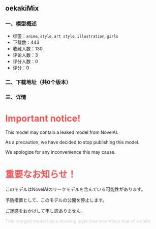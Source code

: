 ## oekakiMix
### 一、模型概述

- 标签：`anime`, `style`, `art style`, `illustration`, `girls`
- 下载数：443
- 收藏人数：130
- 评论人数：3
- 评分人数：0
- 评分：0

### 二、下载地址（共0个版本）



### 三、详情
<h1 id="heading-14"><strong><span style="color:#fa5252">Important notice!</span></strong></h1><p>This model may contain a leaked model from NovelAI.</p><p>As a precaution, we have decided to stop publishing this model.</p><p>We apologize for any inconvenience this may cause.</p><h1 id="heading-15"><strong><span style="color:#fa5252">重要なお知らせ！</span></strong></h1><p>このモデルはNovelAIのリークモデルを含んでいる可能性があります。</p><p>予防措置として、このモデルの公開を停止します。</p><p>ご迷惑をおかけして申し訳ありません。</p><p></p><p><span style="color:rgb(209, 213, 219)">This merged model has a drawing style that resembles that of a child.</span></p>